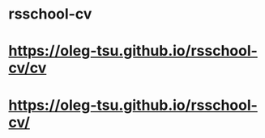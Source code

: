 # rsschool-cv
# https://oleg-tsu.github.io/rsschool-cv/cv
# https://oleg-tsu.github.io/rsschool-cv/
